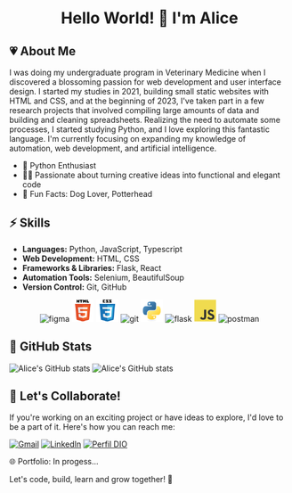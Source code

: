 

<h1 align="center">Hello World! 👋 I'm Alice</h1>

## 💗 About Me

I was doing my undergraduate program in Veterinary Medicine when I discovered a blossoming passion for web development and user interface design. I started my studies in 2021, building small static websites with HTML and CSS, and at the beginning of 2023, I've taken part in a few research projects that involved compiling large amounts of data and building and cleaning spreadsheets. Realizing the need to automate some processes, I started studying Python, and I love exploring this fantastic language. I'm currently focusing on expanding my knowledge of automation, web development, and artificial intelligence.

- 🐍 Python Enthusiast
- 👨‍💻 Passionate about turning creative ideas into functional and elegant code
- 🔮 Fun Facts: Dog Lover, Potterhead 

## ⚡ Skills

- **Languages:** Python, JavaScript, Typescript
- **Web Development:** HTML, CSS
- **Frameworks & Libraries:** Flask, React
- **Automation Tools:** Selenium, BeautifulSoup
- **Version Control:** Git, GitHub

<p align="center"> <img src="https://www.vectorlogo.zone/logos/figma/figma-icon.svg" alt="figma" width="40" height="40"/> <img src="https://raw.githubusercontent.com/devicons/devicon/master/icons/html5/html5-original-wordmark.svg" alt="html5" width="40" height="40"/>  <img src="https://raw.githubusercontent.com/devicons/devicon/master/icons/css3/css3-original-wordmark.svg" alt="css3" width="40" height="40"/> <img src="https://www.vectorlogo.zone/logos/git-scm/git-scm-icon.svg" alt="git" width="40" height="40"/> <img src="https://raw.githubusercontent.com/devicons/devicon/master/icons/python/python-original.svg" alt="python" width="40" height="40"/> <img src="https://www.vectorlogo.zone/logos/pocoo_flask/pocoo_flask-icon.svg" alt="flask" width="40" height="40"/> <img src="https://raw.githubusercontent.com/devicons/devicon/master/icons/javascript/javascript-original.svg" alt="javascript" width="40" height="40"/> <img src="https://www.vectorlogo.zone/logos/getpostman/getpostman-icon.svg" alt="postman" width="40" height="40"/> </p>


## 📌 GitHub Stats

![Alice's GitHub stats](https://github-readme-streak-stats.herokuapp.com/?user=alicelopess&) ![Alice's GitHub stats](https://github-readme-stats-git-masterrstaa-rickstaa.vercel.app/api/top-langs/?username=alicelopess&layout=compact&bg_color=FFF&border_color=E94D5F&title_color=E94D5F&text_color=000)


## 💌 Let's Collaborate!

If you're working on an exciting project or have ideas to explore, I'd love to be a part of it. Here's how you can reach me:

[![Gmail](https://img.shields.io/badge/Gmail-D14836?style=for-the-badge&logo=gmail&logoColor=white)](mailto:alicedflopes.02@gmail.com) [![LinkedIn](https://img.shields.io/badge/linkedin-%230077B5.svg?style=for-the-badge&logo=linkedin&logoColor=white)](https://www.linkedin.com/in/alice-dfl/) [![Perfil DIO](https://img.shields.io/badge/-Meu%20Perfil%20na%20DIO-30A3DC?style=for-the-badge)](https://web.dio.me/users/alicedflopes_02/)
  
🌐 Portfolio: In progess...

Let's code, build, learn and grow together! 🚀


